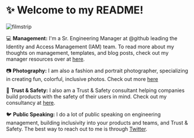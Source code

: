 # :sparkles: Welcome to my README! 

![filmstrip](https://user-images.githubusercontent.com/2171822/84818146-ddf07780-afca-11ea-929f-00073cf2aa8e.jpg)

:computer: **Management:** I'm a Sr. Engineering Manager at @github leading the Identity and Access Management (IAM) team. To read more about my thoughts on management, templates, and blog posts, check out my manager resources over at [here](https://github.com/dmleong/manager-resources).

:camera: **Photography:** I am also a fashion and portrait photographer, specializing in creating fun, colorful, inclusive photos. Check out more [here](https://danielleleongphotography )

:lock_with_ink_pen: **Trust & Safety:** I also am a Trust & Safety consultant helping companies build products with the safety of their users in mind. Check out my consultancy at [here](https://consensualsoftware.com).

:bird: **Public Speaking:** I do a lot of public speaking on engineering management, building inclusivity into your products and teams, and Trust & Safety. The best way to reach out to me is through [Twitter](https://twitter.com/tsunamino).
